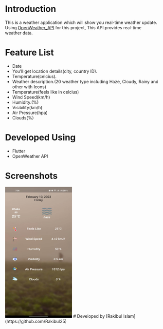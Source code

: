 # Introduction
This is a weather application which will show you real-time weather update. Using [OpenWeather_API](https://openweathermap.org/) for this project, This API provides real-time weather data.
# Feature List
- Date
- You'll get  location details(city, country ID).
- Temperature(celcius).
- Weather description.(20 weather type including Haze, Cloudy, Rainy and other with Icons)
- Temperature(feels like in celcius)
- Wind Speed(km/h)
- Humidity.(%)
- Visibility(km/h)
- Air Pressure(hpa)
- Clouds(%)
# Developed Using
- Flutter
- OpenWeather API
# Screenshots
<img src="https://github.com/Rakibul25/weather-app-flutter-/blob/main/screenshots/home.jpg" width="220" height="430">
# Developed by
[Rakibul Islam](https://github.com/Rakibul25)
